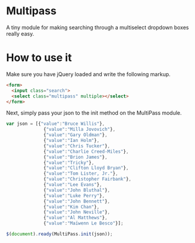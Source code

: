 # Multipass

A tiny module for making searching through a multiselect dropdown boxes really easy.

# How to use it
Make sure you have jQuery loaded and write the following markup.

```html
<form>
  <input class="search">
  <select class="multipass" multiple></select>
</form>
```

Next, simply pass your json to the init method on the MultiPass module.
```javascript
var json = [{"value":"Bruce Willis"},
              {"value":"Milla Jovovich"},
              {"value":"Gary Oldman"},
              {"value":"Ian Holm"},
              {"value":"Chris Tucker"},
              {"value":"Charlie Creed-Miles"},
              {"value":"Brion James"},
              {"value":"Tricky"},
              {"value":"Clifton Lloyd Bryan"},
              {"value":"Tom Lister, Jr."},
              {"value":"Christopher Fairbank"},
              {"value":"Lee Evans"},
              {"value":"John Bluthal"},
              {"value":"Luke Perry"},
              {"value":"John Bennett"},
              {"value":"Kim Chan"},
              {"value":"John Neville"},
              {"value":"Al Matthews"},
              {"value":"Maïwenn Le Besco"}];

$(document).ready(MultiPass.init(json));
```
